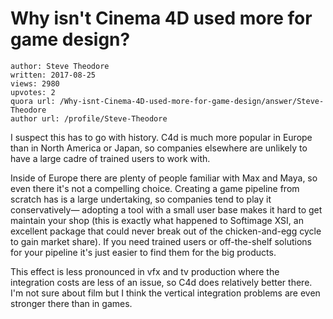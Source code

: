 # Why isn't Cinema 4D used more for game design?

	author: Steve Theodore
	written: 2017-08-25
	views: 2980
	upvotes: 2
	quora url: /Why-isnt-Cinema-4D-used-more-for-game-design/answer/Steve-Theodore
	author url: /profile/Steve-Theodore


I suspect this has to go with history. C4d is much more popular in Europe than in North America or Japan, so companies elsewhere are unlikely to have a large cadre of trained users to work with.

Inside of Europe there are plenty of people familiar with Max and Maya, so even there it's not a compelling choice. Creating a game pipeline from scratch has is a large undertaking, so companies tend to play it conservatively— adopting a tool with a small user base makes it hard to get maintain your shop (this is exactly what happened to Softimage XSI, an excellent package that could never break out of the chicken-and-egg cycle to gain market share). If you need trained users or off-the-shelf solutions for your pipeline it's just easier to find them for the big products.

This effect is less pronounced in vfx and tv production where the integration costs are less of an issue, so C4d does relatively better there. I'm not sure about film but I think the vertical integration problems are even stronger there than in games.

